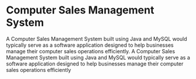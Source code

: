 # Computer Sales Management System
 A Computer Sales Management System built using Java and MySQL would typically serve as a software application designed to help businesses manage their computer sales operations efficiently. A Computer Sales Management System built using Java and MySQL would typically serve as a software application designed to help businesses manage their computer sales operations efficiently
